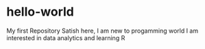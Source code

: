 # hello-world
My first Repository
Satish here, I am new to progamming world
I am interested in data analytics and learning R
